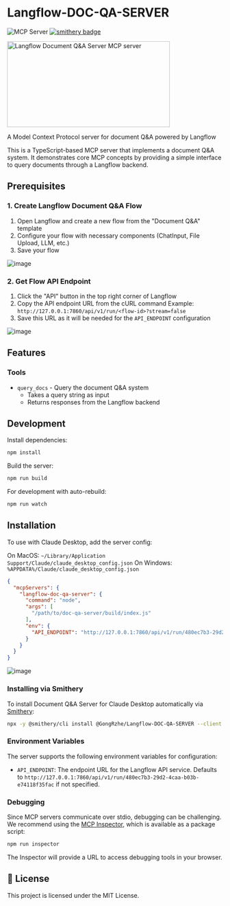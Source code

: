 # Langflow-DOC-QA-SERVER
![](https://badge.mcpx.dev?type=server 'MCP Server')
[![smithery badge](https://smithery.ai/badge/@GongRzhe/Langflow-DOC-QA-SERVER)](https://smithery.ai/server/@GongRzhe/Langflow-DOC-QA-SERVER)

<a href="https://glama.ai/mcp/servers/@GongRzhe/Langflow-DOC-QA-SERVER">
  <img width="380" height="200" src="https://glama.ai/mcp/servers/@GongRzhe/Langflow-DOC-QA-SERVER/badge" alt="Langflow Document Q&A Server MCP server" />
</a>

A Model Context Protocol server for document Q&A powered by Langflow

This is a TypeScript-based MCP server that implements a document Q&A system. It demonstrates core MCP concepts by providing a simple interface to query documents through a Langflow backend.

## Prerequisites

### 1. Create Langflow Document Q&A Flow
1. Open Langflow and create a new flow from the "Document Q&A" template
2. Configure your flow with necessary components (ChatInput, File Upload, LLM, etc.)
3. Save your flow

![image](https://github.com/user-attachments/assets/0df89122-d7a8-4d18-9a39-57af4240b7ac)


### 2. Get Flow API Endpoint
1. Click the "API" button in the top right corner of Langflow
2. Copy the API endpoint URL from the cURL command
   Example: `http://127.0.0.1:7860/api/v1/run/<flow-id>?stream=false`
3. Save this URL as it will be needed for the `API_ENDPOINT` configuration

![image](https://github.com/user-attachments/assets/6c9ba5e2-4aa3-4a8c-89c2-adc3d400c828)


## Features

### Tools
- `query_docs` - Query the document Q&A system
  - Takes a query string as input
  - Returns responses from the Langflow backend

## Development

Install dependencies:
```bash
npm install
```

Build the server:
```bash
npm run build
```

For development with auto-rebuild:
```bash
npm run watch
```

## Installation

To use with Claude Desktop, add the server config:

On MacOS: `~/Library/Application Support/Claude/claude_desktop_config.json`
On Windows: `%APPDATA%/Claude/claude_desktop_config.json`

```json
{
  "mcpServers": {
    "langflow-doc-qa-server": {
      "command": "node",
      "args": [
        "/path/to/doc-qa-server/build/index.js"
      ],
      "env": {
        "API_ENDPOINT": "http://127.0.0.1:7860/api/v1/run/480ec7b3-29d2-4caa-b03b-e74118f35fac"
      }
    }
  }
}
```

![image](https://github.com/user-attachments/assets/b0821378-ed13-4225-81a9-8beab1dc4b48)

### Installing via Smithery

To install Document Q&A Server for Claude Desktop automatically via [Smithery](https://smithery.ai/server/@GongRzhe/Langflow-DOC-QA-SERVER):

```bash
npx -y @smithery/cli install @GongRzhe/Langflow-DOC-QA-SERVER --client claude
```

### Environment Variables

The server supports the following environment variables for configuration:

- `API_ENDPOINT`: The endpoint URL for the Langflow API service. Defaults to `http://127.0.0.1:7860/api/v1/run/480ec7b3-29d2-4caa-b03b-e74118f35fac` if not specified.

### Debugging

Since MCP servers communicate over stdio, debugging can be challenging. We recommend using the [MCP Inspector](https://github.com/modelcontextprotocol/inspector), which is available as a package script:

```bash
npm run inspector
```

The Inspector will provide a URL to access debugging tools in your browser.

## 📜 License

This project is licensed under the MIT License.